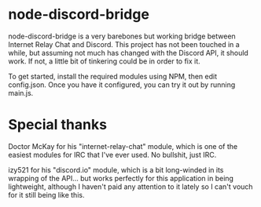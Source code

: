 # node-discord-bridge
node-discord-bridge is a very barebones but working bridge between Internet Relay Chat and Discord. This project has not been touched in a while, but assuming not much has changed with the Discord API, it should work. If not, a little bit of tinkering could be in order to fix it.

To get started, install the required modules using NPM, then edit config.json. Once you have it configured, you can try it out by running main.js.

# Special thanks
Doctor McKay for his "internet-relay-chat" module, which is one of the easiest modules for IRC that I've ever used. No bullshit, just IRC.

izy521 for his "discord.io" module, which is a bit long-winded in its wrapping of the API... but works perfectly for this application in being lightweight, although I haven't paid any attention to it lately so I can't vouch for it still being like this.
